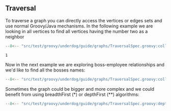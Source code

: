 ## Traversal

To traverse a graph you can directly access the vertices or edges sets and use normal Groovy/Java mechanisms. In the following example we are looking in all vertices to find all vertices having the number two as a neighbor

```groovy title="collections (vertices)"
--8<-- "src/test/groovy/underdog/guide/graphs/TraversalSpec.groovy:collections_vertices"
```

```shell title="output"
1
```

Now in the next example we are exploring boss-employee relationships and we'd like to find all the bosses names:

```groovy title="collections (edges)" 
--8<-- "src/test/groovy/underdog/guide/graphs/TraversalSpec.groovy:collections_edges"
```

Sometimes the graph could be bigger and more complex and we could benefit from using breadthFirst (\*) or depthFirst (**) algorithms:

```groovy title="depthFirst"
--8<-- "src/test/groovy/underdog/guide/graphs/TraversalSpec.groovy:depth_first"
```